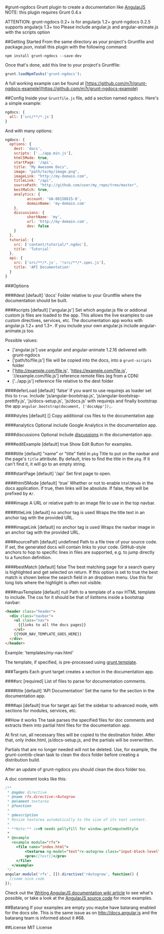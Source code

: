 #grunt-ngdocs
Grunt plugin to create a documentation like [AngularJS](http://docs.angularjs.org)
NOTE: this plugin requires Grunt 0.4.x

ATTENTION: grunt-ngdocs 0.2+ is for angularjs 1.2+
grunt-ngdocs 0.2.5 supports angularjs 1.3+ too
Please include angular.js and angular-animate.js with the scripts option

##Getting Started
From the same directory as your project's Gruntfile and package.json, install this plugin with the following command:

`npm install grunt-ngdocs --save-dev`

Once that's done, add this line to your project's Gruntfile:

```js
grunt.loadNpmTasks('grunt-ngdocs');
```

A full working example can be found at [https://github.com/m7r/grunt-ngdocs-example](https://github.com/m7r/grunt-ngdocs-example)

##Config
Inside your `Gruntfile.js` file, add a section named *ngdocs*.
Here's a simple example:

```js
ngdocs: {
  all: ['src/**/*.js']
}
```

And with many options:

```js
ngdocs: {
  options: {
    dest: 'docs',
    scripts: ['../app.min.js'],
    html5Mode: true,
    startPage: '/api',
    title: "My Awesome Docs",
    image: "path/to/my/image.png",
    imageLink: "http://my-domain.com",
    titleLink: "/api",
    sourcePath: "http://github.com/user/my_repo/tree/master",
    bestMatch: true,
    analytics: {
          account: 'UA-08150815-0',
          domainName: 'my-domain.com'
    },
    discussions: {
          shortName: 'my',
          url: 'http://my-domain.com',
          dev: false
    }
  },
  tutorial: {
    src: ['content/tutorial/*.ngdoc'],
    title: 'Tutorial'
  },
  api: {
    src: ['src/**/*.js', '!src/**/*.spec.js'],
    title: 'API Documentation'
  }
}
```

###Options

####dest
[default] 'docs'
Folder relative to your Gruntfile where the documentation should be built.

####scripts
[default] ['angular.js']
Set which angular.js file or addional custom js files are loaded to the app. This allows the live examples to use custom directives, services, etc. The documentation app works with angular.js 1.2+ and 1.3+. If you include your own angular.js include angular-animate.js too.

Possible values:

  - ['angular.js'] use angular and angular-animate 1.2.16 delivered with grunt-ngdocs
  - ['path/to/file.js'] file will be copied into the docs, into a `grunt-scripts` folder
  - ['http://example.com/file.js', 'https://example.com/file.js', '//example.com/file.js'] reference remote files (eg from a CDN)
  - ['../app.js'] reference file relative to the dest folder

####deferLoad
[default] 'false'
If you want to use requirejs as loader set this to `true`.
Include 'js/angular-bootstrap.js', 'js/angular-bootstrap-prettify.js', 'js/docs-setup.js', 'js/docs.js' with requirejs and finally bootstrap the app `angular.bootstrap(document, ['docsApp']);`.

####styles
[default] []
Copy additional css files to the documentation app

####analytics
Optional include Google Analytics in the documentation app.

####discussions
Optional include [discussions](http://disqus.com) in the documentation app.

####editExample
[default] true
Show Edit Button for examples.

####title
[default] "name" or "title" field in `pkg`
Title to put on the navbar and the page's `title` attribute.  By default, tries to
find the title in the `pkg`. If it can't find it, it will go to an empty string.

####startPage
[default] '/api'
Set first page to open.

####html5Mode
[default] 'true'
Whether or not to enable `html5Mode` in the docs application.  If true, then links will be absolute.  If false, they will be prefixed by `#/`.

####image
A URL or relative path to an image file to use in the top navbar.

####titleLink
[default] no anchor tag is used
Wraps the title text in an anchor tag with the provided URL.

####imageLink
[default] no anchor tag is used
Wraps the navbar image in an anchor tag with the provided URL.

####sourcePath
[default] undefined
Path to a file tree of your source code. If set, the generated docs will
contain links to your code. GitHub-style anchors to hop to specific
lines in files are supported, e.g. to jump directly to a function
definition.

####bestMatch
[default] false
The best matching page for a search query is highlighted and get selected on return.
If this option is set to true the best match is shown below the search field in an dropdown menu. Use this for long lists where the highlight is often not visible.

####navTemplate
[default] null
Path to a template of a nav HTML template to include.  The css for it
should be that of listitems inside a bootstrap navbar:
```html
<header class="header">
  <div class="navbar">
    <ul class="nav">
      {{links to all the docs pages}}
    </ul>
    {{YOUR_NAV_TEMPLATE_GOES_HERE}}
  </div>
</header>
```
Example: 'templates/my-nav.html'

The template, if specified, is pre-processed using [grunt.template](https://github.com/gruntjs/grunt/wiki/grunt.template#grunttemplateprocess).

###Targets
Each grunt target creates a section in the documentation app.

####src
[required] List of files to parse for documentation comments.

####title
[default] 'API Documentation'
Set the name for the section in the documentation app.

####api
[default] true for target api
Set the sidebar to advanced mode, with sections for modules, services, etc.


##How it works
The task parses the specified files for doc comments and extracts them into partial html files for the documentation app.

At first run, all necessary files will be copied to the destination folder.
After that, only index.html, js/docs-setup.js, and the partials will be overwritten.

Partials that are no longer needed will not be deleted. Use, for example, the grunt-contrib-clean task to clean the docs folder before creating a distribution build.

After an update of grunt-ngdocs you should clean the docs folder too.

A doc comment looks like this:
```js
/**
 * @ngdoc directive
 * @name rfx.directive:rAutogrow
 * @element textarea
 * @function
 *
 * @description
 * Resize textarea automatically to the size of its text content.
 *
 * **Note:** ie<9 needs pollyfill for window.getComputedStyle
 *
 * @example
   <example module="rfx">
     <file name="index.html">
         <textarea ng-model="text"rx-autogrow class="input-block-level"></textarea>
         <pre>{{text}}</pre>
     </file>
   </example>
 */
angular.module('rfx', []).directive('rAutogrow', function() {
  //some nice code
});
```

Check out the [Writing AngularJS documentation wiki article](https://github.com/angular/angular.js/wiki/Writing-AngularJS-Documentation) to see what's possible,
or take a look at the [AngularJS source code](https://github.com/angular/angular.js/tree/master/src/ng) for more examples.

##Batarang
If your examples are empty you maybe have batarang enabled for the docs site.
This is the same issue as on http://docs.angular.js and the batarang team is informed about it #68.

##License
MIT License

